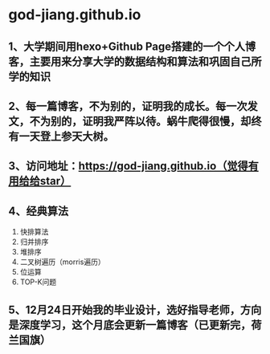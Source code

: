 # god-jiang.github.io

## 1、大学期间用hexo+Github Page搭建的一个个人博客，主要用来分享大学的数据结构和算法和巩固自己所学的知识



## 2、每一篇博客，不为别的，证明我的成长。每一次发文，不为别的，证明我严阵以待。蜗牛爬得很慢，却终有一天登上参天大树。



## 3、访问地址：https://god-jiang.github.io（觉得有用给给star）



## 4、经典算法

1. 快排算法
2. 归并排序
3. 堆排序
4. 二叉树遍历（morris遍历）
5. 位运算
6. TOP-K问题



## 5、12月24日开始我的毕业设计，选好指导老师，方向是深度学习，这个月底会更新一篇博客（已更新完，荷兰国旗）